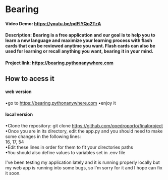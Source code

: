 # Bearing  
#### Video Demo:  https://youtu.be/pdFlYQo2TzA  
#### Description: Bearing is a free application and our goal is to help you to learn a new language and maximize your learning process with flash cards that can be reviewed anytime you want. Flash cards can also be used for learning or recall anything you want, bearing it in your mind.  
#### Project link: https://bearing.pythonanywhere.com  
  
  
## How to acess it  
#### web version  
•go to https://bearing.pythonanywhere.com
•enjoy it  
  
#### local version  
•Clone the repository: git clone https://github.com/opedroporto/finalproject  
•Once you are in its directory, edit the app.py and you should need to make some changes in the following lines:  
16, 17, 54  
•Edit these lines in order for them to fit your directories paths  
•You should also define values to variables set in .env file  
  
  
  
I've been testing my application lately and it is running properly locally but my web app is running into some bugs, so I'm sorry for it and I hope can fix it soon.  
